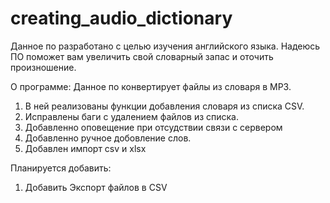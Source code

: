 # creating_audio_dictionary

Данное по разработано с целью изучения английского языка.
Надеюсь ПО поможет вам увеличить свой словарный запас и оточить произношение.

О программе:
Данное по конвертирует файлы из словаря в MP3.
1) В ней реализованы функции добавления словаря из списка CSV.
2) Исправлены баги с удалением файлов из списка.
3) Добавленно оповещение при отсудствии связи с сервером
4) Добавленно ручное добовление слов.
5) Добавлен импорт csv и xlsx


Планируется добавить:  
1) Добавить Экспорт файлов в CSV

